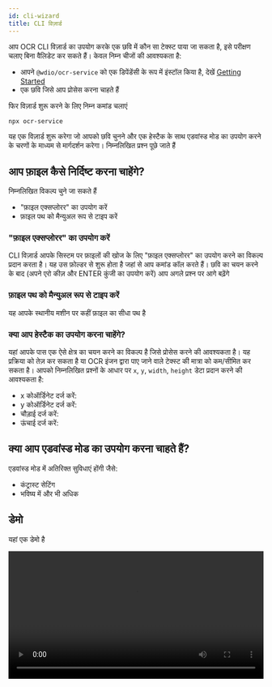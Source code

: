 ```yaml
---
id: cli-wizard
title: CLI विज़ार्ड
---
```


आप OCR CLI विज़ार्ड का उपयोग करके एक छवि में कौन सा टेक्स्ट पाया जा सकता है, इसे परीक्षण चलाए बिना वैलिडेट कर सकते हैं। केवल निम्न चीजों की आवश्यकता है:

-   आपने `@wdio/ocr-service` को एक डिपेंडेंसी के रूप में इंस्टॉल किया है, देखें [Getting Started](./getting-started)
-   एक छवि जिसे आप प्रोसेस करना चाहते हैं

फिर विज़ार्ड शुरू करने के लिए निम्न कमांड चलाएं

```sh
npx ocr-service
```

यह एक विज़ार्ड शुरू करेगा जो आपको छवि चुनने और एक हेस्टैक के साथ एडवांस्ड मोड का उपयोग करने के चरणों के माध्यम से मार्गदर्शन करेगा। निम्नलिखित प्रश्न पूछे जाते हैं

## आप फ़ाइल कैसे निर्दिष्ट करना चाहेंगे?

निम्नलिखित विकल्प चुने जा सकते हैं

-   "फ़ाइल एक्सप्लोरर" का उपयोग करें
-   फ़ाइल पथ को मैन्युअल रूप से टाइप करें

### "फ़ाइल एक्सप्लोरर" का उपयोग करें

CLI विज़ार्ड आपके सिस्टम पर फ़ाइलों की खोज के लिए "फ़ाइल एक्सप्लोरर" का उपयोग करने का विकल्प प्रदान करता है। यह उस फ़ोल्डर से शुरू होता है जहां से आप कमांड कॉल करते हैं। छवि का चयन करने के बाद (अपने एरो कीज़ और ENTER कुंजी का उपयोग करें) आप अगले प्रश्न पर आगे बढ़ेंगे

### फ़ाइल पथ को मैन्युअल रूप से टाइप करें

यह आपके स्थानीय मशीन पर कहीं फ़ाइल का सीधा पथ है

### क्या आप हेस्टैक का उपयोग करना चाहेंगे?

यहां आपके पास एक ऐसे क्षेत्र का चयन करने का विकल्प है जिसे प्रोसेस करने की आवश्यकता है। यह प्रक्रिया को तेज़ कर सकता है या OCR इंजन द्वारा पाए जाने वाले टेक्स्ट की मात्रा को कम/सीमित कर सकता है। आपको निम्नलिखित प्रश्नों के आधार पर `x`, `y`, `width`, `height` डेटा प्रदान करने की आवश्यकता है:

-   x कोऑर्डिनेट दर्ज करें:
-   y कोऑर्डिनेट दर्ज करें:
-   चौड़ाई दर्ज करें:
-   ऊंचाई दर्ज करें:

## क्या आप एडवांस्ड मोड का उपयोग करना चाहते हैं?

एडवांस्ड मोड में अतिरिक्त सुविधाएं होंगी जैसे:

-   कंट्रास्ट सेटिंग
-   भविष्य में और भी अधिक

## डेमो

यहां एक डेमो है

<video controls width="100%">
  <source src="/img/ocr/ocr-service-cli.mp4" />
</video>
